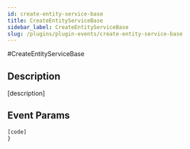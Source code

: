 ```yaml
---
id: create-entity-service-base
title: CreateEntityServiceBase
sidebar_label: CreateEntityServiceBase
slug: /plugins/plugin-events/create-entity-service-base
---
```


#CreateEntityServiceBase

## Description

[description]

## Event Params

```javascript
[code]
}
```
